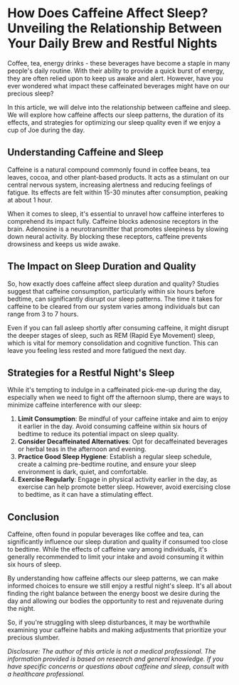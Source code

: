 # How Does Caffeine Affect Sleep? Unveiling the Relationship Between Your Daily Brew and Restful Nights

Coffee, tea, energy drinks - these beverages have become a staple in many people's daily routine. With their ability to provide a quick burst of energy, they are often relied upon to keep us awake and alert. However, have you ever wondered what impact these caffeinated beverages might have on our precious sleep?

In this article, we will delve into the relationship between caffeine and sleep. We will explore how caffeine affects our sleep patterns, the duration of its effects, and strategies for optimizing our sleep quality even if we enjoy a cup of Joe during the day.

## Understanding Caffeine and Sleep

Caffeine is a natural compound commonly found in coffee beans, tea leaves, cocoa, and other plant-based products. It acts as a stimulant on our central nervous system, increasing alertness and reducing feelings of fatigue. Its effects are felt within 15-30 minutes after consumption, peaking at about 1 hour.

When it comes to sleep, it's essential to unravel how caffeine interferes to comprehend its impact fully. Caffeine blocks adenosine receptors in the brain. Adenosine is a neurotransmitter that promotes sleepiness by slowing down neural activity. By blocking these receptors, caffeine prevents drowsiness and keeps us wide awake.

## The Impact on Sleep Duration and Quality

So, how exactly does caffeine affect sleep duration and quality? Studies suggest that caffeine consumption, particularly within six hours before bedtime, can significantly disrupt our sleep patterns. The time it takes for caffeine to be cleared from our system varies among individuals but can range from 3 to 7 hours.

Even if you can fall asleep shortly after consuming caffeine, it might disrupt the deeper stages of sleep, such as REM (Rapid Eye Movement) sleep, which is vital for memory consolidation and cognitive function. This can leave you feeling less rested and more fatigued the next day.

## Strategies for a Restful Night's Sleep

While it's tempting to indulge in a caffeinated pick-me-up during the day, especially when we need to fight off the afternoon slump, there are ways to minimize caffeine interference with our sleep:

1. **Limit Consumption**: Be mindful of your caffeine intake and aim to enjoy it earlier in the day. Avoid consuming caffeine within six hours of bedtime to reduce its potential impact on sleep quality.
2. **Consider Decaffeinated Alternatives**: Opt for decaffeinated beverages or herbal teas in the afternoon and evening.
3. **Practice Good Sleep Hygiene**: Establish a regular sleep schedule, create a calming pre-bedtime routine, and ensure your sleep environment is dark, quiet, and comfortable.
4. **Exercise Regularly**: Engage in physical activity earlier in the day, as exercise can help promote better sleep. However, avoid exercising close to bedtime, as it can have a stimulating effect.

## Conclusion

Caffeine, often found in popular beverages like coffee and tea, can significantly influence our sleep duration and quality if consumed too close to bedtime. While the effects of caffeine vary among individuals, it's generally recommended to limit your intake and avoid consuming it within six hours of sleep.

By understanding how caffeine affects our sleep patterns, we can make informed choices to ensure we still enjoy a restful night's sleep. It's all about finding the right balance between the energy boost we desire during the day and allowing our bodies the opportunity to rest and rejuvenate during the night.

So, if you're struggling with sleep disturbances, it may be worthwhile examining your caffeine habits and making adjustments that prioritize your precious slumber.

*Disclosure: The author of this article is not a medical professional. The information provided is based on research and general knowledge. If you have specific concerns or questions about caffeine and sleep, consult with a healthcare professional.*